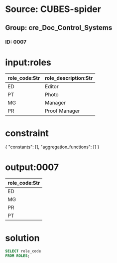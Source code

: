 # Source: CUBES-spider
## Group: cre_Doc_Control_Systems
### ID: 0007

# input:roles

| role_code:Str | role_description:Str |
|---|---|
| ED | Editor |
| PT | Photo |
| MG | Manager |
| PR | Proof Manager |

# constraint

{
  "constants": [],
  "aggregation_functions": []
}

# output:0007

| role_code:Str |
|---|
| ED |
| MG |
| PR |
| PT |

# solution

```sql
SELECT role_code
FROM ROLES;
```
